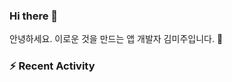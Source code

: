 ### Hi there 👋

안녕하세요. 이로운 것을 만드는 앱 개발자 김미주입니다. :raised_hands: 

### :zap: Recent Activity

<!--START_SECTION:activity-->

<!--END_SECTION:activity-->

<!--
**compuTasha/compuTasha** is a ✨ _special_ ✨ repository because its `README.md` (this file) appears on your GitHub profile.

Here are some ideas to get you started:

- 🔭 I’m currently working on ...
- 🌱 I’m currently learning ...
- 👯 I’m looking to collaborate on ...
- 🤔 I’m looking for help with ...
- 💬 Ask me about ...
- 📫 How to reach me: ...
- 😄 Pronouns: ...
- ⚡ Fun fact: ...
-->